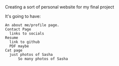 Creating a sort of personal website for my final project

It's going to have:

    An about me/profile page. 
    Contact Page
      links to socials
    Resume
      link to github
      PDF maybe
    Cat page
      just photos of Sasha
          So many photos of Sasha
